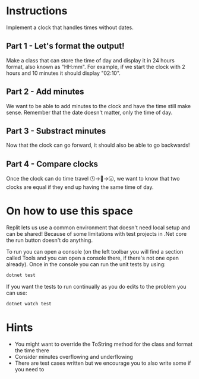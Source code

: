 # Instructions
Implement a clock that handles times without dates.

## Part 1 - Let's format the output!
Make a class that can store the time of day and display it in 24 hours format, also known as "HH:mm". For example, if we start the clock with 2 hours and 10 minutes it should display "02:10".

## Part 2 - Add minutes
We want to be able to add minutes to the clock and have the time still make sense. Remember that the date doesn't matter, only the time of day.

## Part 3 - Substract minutes
Now that the clock can go forward, it should also be able to go backwards!

## Part 4 - Compare clocks
Once the clock can do time travel 🕓->🚀->🕢, we want to know that two clocks are equal if they end up having the same time of day.

# On how to use this space
Replit lets us use a common environment that doesn't need local setup and can be shared! Because of some limitations with test projects in .Net core the run button doesn't do anything. 

To run you can open a console (on the left toolbar you will find a section called Tools and you can open a console there, if there's not one open already). Once in the console you can run the unit tests by using:
```bash
dotnet test
```

If you want the tests to run continually as you do edits to the problem you can use:
```bash
dotnet watch test
```

# Hints
- You might want to override the ToString method for the class and format the time there
- Consider minutes overflowing and underflowing
- There are test cases written but we encourage you to also write some if you need to
